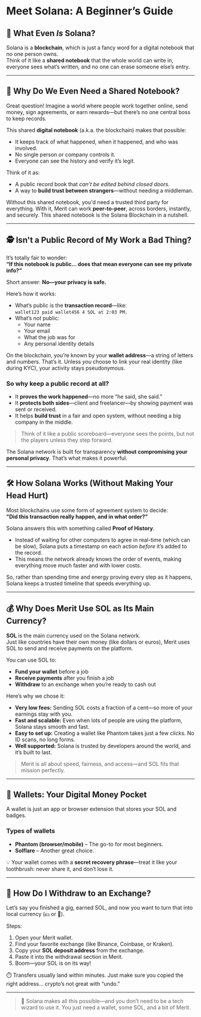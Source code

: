 # Meet Solana: A Beginner’s Guide

## 🚀 What Even *Is* Solana?

Solana is a **blockchain**, which is just a fancy word for a digital notebook that no one person owns.  
Think of it like a **shared notebook** that the whole world can write in, everyone sees what’s written, and no one can erase someone else’s entry.

---

## 🧾 Why Do We Even Need a Shared Notebook?

Great question! Imagine a world where people work together online, send money, sign agreements, or earn rewards—but there’s no one central boss to keep records.

This shared **digital notebook** (a.k.a. the blockchain) makes that possible:

- It keeps track of what happened, when it happened, and who was involved.
- No single person or company controls it.
- Everyone can see the history and verify it’s legit.

Think of it as:

- A public record book that *can’t be edited behind closed doors*.  
- A way to **build trust between strangers**—without needing a middleman.

Without this shared notebook, you'd need a trusted third party for everything. With it, Merit can work **peer-to-peer**, across borders, instantly, and securely. This shared notebook is the Solana Blockchain in a nutshell.

---

## 🕵️ Isn't a Public Record of My Work a Bad Thing?

It’s totally fair to wonder:  
**“If this notebook is public... does that mean everyone can see my private info?”**

Short answer: **No—your privacy is safe.**

Here’s how it works:

- What’s public is the **transaction record**—like:  
  `wallet123 paid wallet456 4 SOL at 2:03 PM.`
- What’s *not* public:  
  - Your name  
  - Your email  
  - What the job was for  
  - Any personal identity details  

On the blockchain, you’re known by your **wallet address**—a string of letters and numbers. That’s it. Unless *you* choose to link your real identity (like during KYC), your activity stays pseudonymous.

### So why keep a public record at all?

- It **proves the work happened**—no more “he said, she said.”  
- It **protects both sides**—client and freelancer—by showing payment was sent or received.  
- It helps **build trust** in a fair and open system, without needing a big company in the middle.

> Think of it like a public scoreboard—everyone sees the points, but not the players unless they step forward.

The Solana network is built for transparency **without compromising your personal privacy**. That’s what makes it powerful.

---

## 🛠️ How Solana Works (Without Making Your Head Hurt)

Most blockchains use some form of agreement system to decide:  
**"Did this transaction really happen, and in what order?"**

Solana answers this with something called **Proof of History**.

- Instead of waiting for other computers to agree in real-time (which can be slow), Solana puts a timestamp on each action *before* it’s added to the record.
- This means the network already knows the order of events, making everything move much faster and with lower costs.

So, rather than spending time and energy proving every step as it happens, Solana keeps a trusted timeline that speeds everything up.

---

## 💰 Why Does Merit Use SOL as Its Main Currency?

**SOL** is the main currency used on the Solana network.  
Just like countries have their own money (like dollars or euros), Merit uses SOL to send and receive payments on the platform.

You can use SOL to:

- **Fund your wallet** before a job
- **Receive payments** after you finish a job
- **Withdraw** to an exchange when you’re ready to cash out

Here’s why we chose it:

- **Very low fees:** Sending SOL costs a fraction of a cent—so more of your earnings stay with you.  
- **Fast and scalable:** Even when lots of people are using the platform, Solana stays smooth and fast.  
- **Easy to set up:** Creating a wallet like Phantom takes just a few clicks. No ID scans, no long forms.  
- **Well supported:** Solana is trusted by developers around the world, and it’s built to last.

> Merit is all about speed, fairness, and access—and SOL fits that mission perfectly.

---

## 👜 Wallets: Your Digital Money Pocket

A wallet is just an app or browser extension that stores your SOL and badges.

### Types of wallets

- **Phantom (browser/mobile)** – The go-to for most beginners.  
- **Solflare** – Another great choice.  

💡 Your wallet comes with a **secret recovery phrase**—treat it like your toothbrush: never share it, and don’t lose it.

---

## 💸 How Do I Withdraw to an Exchange?

Let’s say you finished a gig, earned SOL, and now you want to turn that into local currency (💵 or 🧀).

Steps:

1. Open your Merit wallet.
2. Find your favorite exchange (like Binance, Coinbase, or Kraken).
3. Copy your **SOL deposit address** from the exchange.
4. Paste it into the withdrawal section in Merit.
5. Boom—your SOL is on its way!

⏱️ Transfers usually land within minutes. Just make sure you copied the right address… crypto’s not great with “undo.”

---

> 🥳 Solana makes all this possible—and you don’t need to be a tech wizard to use it. You just need a wallet, some SOL, and a bit of Merit.
